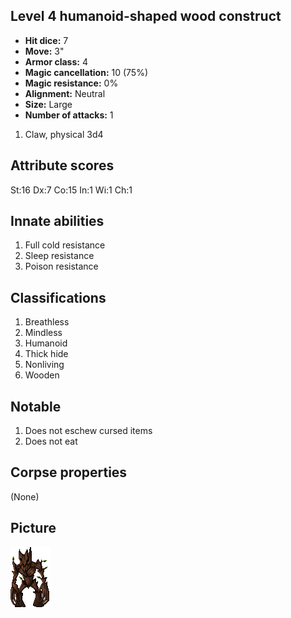 ## Level 4 humanoid-shaped wood construct
- **Hit dice:** 7
- **Move:** 3"
- **Armor class:** 4
- **Magic cancellation:** 10 (75%)
- **Magic resistance:** 0%
- **Alignment:** Neutral
- **Size:** Large
- **Number of attacks:** 1
1. Claw, physical 3d4
## Attribute scores
St:16 Dx:7 Co:15 In:1 Wi:1 Ch:1
## Innate abilities
1. Full cold resistance
2. Sleep resistance
3. Poison resistance
## Classifications
1. Breathless
2. Mindless
3. Humanoid
4. Thick hide
5. Nonliving
6. Wooden
## Notable
1. Does not eschew cursed items
2. Does not eat
## Corpse properties
(None)
## Picture
![Wood golem](https://github.com/hyvanmielenpelit/GnollHackTileSet/blob/main/Monsters/wood_golem/wood_golem.png)
